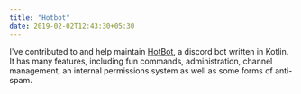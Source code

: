 ```yaml
---
title: "Hotbot"
date: 2019-02-02T12:43:30+05:30
---
```


I've contributed to and help maintain [HotBot](https://gitlab.com/Aberrantfox/hotbot), a discord bot written in Kotlin.
It has many features, including fun commands, administration, channel management, an internal permissions system as well as some forms of anti-spam.
